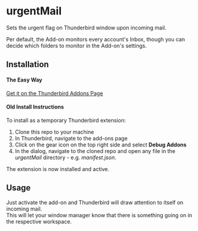 # urgentMail

Sets the urgent flag on Thunderbird window upon incoming mail.

Per default, the Add-on monitors every account's Inbox, though you can decide which folders to monitor in the Add-on's settings.


## Installation

#### The Easy Way
 
[Get it on the Thunderbird Addons Page](https://addons.thunderbird.net/en-GB/thunderbird/addon/urgentmail/)

#### Old Install Instructions
To install as a temporary Thunderbird extension:

1. Clone this repo to your machine
2. In Thunderbird, navigate to the add-ons page
3. Click on the gear icon on the top right side and select __Debug Addons__
4. In the dialog, navigate to the cloned repo and open any file in the _urgentMail_ directory - e.g. _manifest.json_.

The extension is now installed and active.

## Usage
Just activate the add-on and Thunderbird will draw attention to itself on incoming mail.  
This will let your window manager know that there is something going on in the respective workspace.

